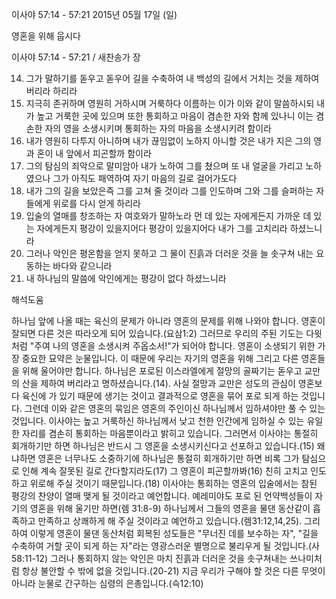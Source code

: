 이사야 57:14 - 57:21 
2015년 05월 17일 (일)

영혼을 위해 웁시다



이사야 57:14 - 57:21 / 새찬송가  장


14. 그가 말하기를 돋우고 돋우어 길을 수축하여 내 백성의 길에서 거치는 것을 제하여 버리라 하리라 
15. 지극히 존귀하며 영원히 거하시며 거룩하다 이름하는 이가 이와 같이 말씀하시되 내가 높고 거룩한 곳에 있으며 또한 통회하고 마음이 겸손한 자와 함께 있나니 이는 겸손한 자의 영을 소생시키며 통회하는 자의 마음을 소생시키려 함이라 
16. 내가 영원히 다투지 아니하며 내가 끊임없이 노하지 아니할 것은 내가 지은 그의 영과 혼이 내 앞에서 피곤할까 함이라 
17. 그의 탐심의 죄악으로 말미암아 내가 노하여 그를 쳤으며 또 내 얼굴을 가리고 노하였으나 그가 아직도 패역하여 자기 마음의 길로 걸어가도다 
18. 내가 그의 길을 보았은즉 그를 고쳐 줄 것이라 그를 인도하며 그와 그를 슬퍼하는 자들에게 위로를 다시 얻게 하리라
19. 입술의 열매를 창조하는 자 여호와가 말하노라 먼 데 있는 자에게든지 가까운 데 있는 자에게든지 평강이 있을지어다 평강이 있을지어다 내가 그를 고치리라 하셨느니라 
20. 그러나 악인은 평온함을 얻지 못하고 그 물이 진흙과 더러운 것을 늘 솟구쳐 내는 요동하는 바다와 같으니라 
21. 내 하나님의 말씀에 악인에게는 평강이 없다 하셨느니라

해석도움





하나님 앞에 나올 때는 육신의 문제가 아니라 영혼의 문제를 위해 나와야 합니다. 영혼이 잘되면 다른 것은 따라오게 되어 있습니다.(요삼1:2) 그러므로 우리의 주된 기도는 다윗처럼 "주여 나의 영혼을 소생시켜 주옵소서!"가 되어야 합니다. 영혼이 소생되기 위한 가장 중요한 묘약은 눈물입니다. 이 때문에 우리는 자기의 영혼을 위해 그리고 다른 영혼들을 위해 울어야만 합니다.
하나님은 포로된 이스라엘에게 절망의 골짜기는 돋우고 교만의 산을 제하여 버리라고 명하셨습니다.(14). 사실 절망과 교만은 성도의 관심이 영혼보다 육신에 가 있기 때문에 생기는 것이고 결과적으로 영혼을 묶어 포로 되게 하는 것입니다. 그런데 이와 같은 영혼의 묶임은 영혼의 주인이신 하나님께서 임하셔야만 풀 수 있는 것입니다. 이사야는 높고 거룩하신 하나님께서 낮고 천한 인간에게 임하실 수 있는 유일한 자리를 겸손히 통회하는 마음뿐이라고 밝히고 있습니다. 그러면서 이사야는 통절히 회개하기만 하면 하나님은 반드시 그 영혼을 소생시키신다고 선포하고 있습니다.(15) 왜냐하면 영혼은 너무나도 소중하기에 하나님은 통절히 회개하기만 하면 비록 그가 탐심으로 인해 계속 잘못된 길로 간다할지라도(17) 그 영혼이 피곤할까봐(16) 친히 고치고 인도하고 위로해 주실 것이기 때문입니다.(18)
이사야는 통회하는 영혼의 입술에서는 참된 평강의 찬양이 열매 맺게 될 것이라고 예언합니다. 예레미야도 포로 된 언약백성들이 자기의 영혼을 위해 울기만 하면(렘 31:8-9) 하나님께서 그들의 영혼을 물댄 동산같이 흡족하고 만족하고 상쾌하게 해 주실 것이라고 예언하고 있습니다.(렘31:12,14,25). 그리하여 이렇게 영혼이 물댄 동산처럼 회복된 성도들은 "무너진 데를 보수하는 자", "길을 수축하여 거할 곳이 되게 하는 자"라는 영광스러운 별명으로 불리우게 될 것입니다.(사 58:11-12)
그러나 통회하지 않는 악인은 마치 진흙과 더러운 것을 솟구쳐내는 쓰나미처럼 항상 불안할 수 밖에 없을 것입니다.(20-21) 지금 우리가 구해야 할 것은 다른 무엇이 아니라 눈물로 간구하는 심령의 은총입니다.(슥12:10)